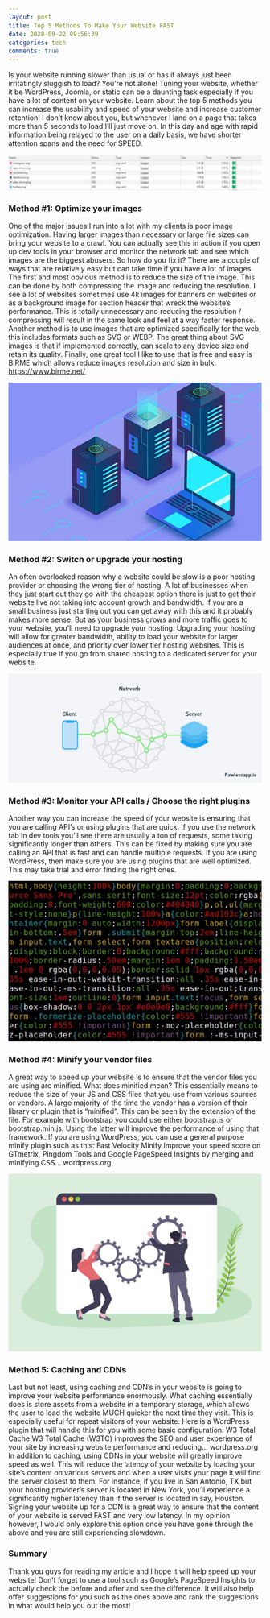 ```yaml
---
layout: post
title: Top 5 Methods To Make Your Website FAST
date: 2020-09-22 09:56:39
categories: tech
comments: true
---
```


Is your website running slower than usual or has it always just been irritatingly sluggish to load? You’re not alone! Tuning your website, whether it be WordPress, Joomla, or static can be a daunting task especially if you have a lot of content on your website. Learn about the top 5 methods you can increase the usability and speed of your website and increase customer retention! I don’t know about you, but whenever I land on a page that takes more than 5 seconds to load I’ll just move on. In this day and age with rapid information being relayed to the user on a daily basis, we have shorter attention spans and the need for SPEED.

<img src="/assets/img/posts/5-methods-fast/1.jpeg">
<h3>Method #1: Optimize your images</h3>

One of the major issues I run into a lot with my clients is poor image optimization. Having larger images than necessary or large file sizes can bring your website to a crawl. You can actually see this in action if you open up dev tools in your browser and monitor the network tab and see which images are the biggest abusers.
So how do you fix it? There are a couple of ways that are relatively easy but can take time if you have a lot of images. The first and most obvious method is to reduce the size of the image. This can be done by both compressing the image and reducing the resolution. I see a lot of websites sometimes use 4k images for banners on websites or as a background image for section header that wreck the website’s performance. This is totally unnecessary and reducing the resolution / compressing will result in the same look and feel at a way faster response. Another method is to use images that are optimized specifically for the web, this includes formats such as SVG or WEBP. The great thing about SVG images is that if implemented correctly, can scale to any device size and retain its quality. Finally, one great tool I like to use that is free and easy is BIRME which allows reduce images resolution and size in bulk:
https://www.birme.net/

<img src="/assets/img/posts/5-methods-fast/2.jpeg">
<h3>Method #2: Switch or upgrade your hosting</h3>

An often overlooked reason why a website could be slow is a poor hosting provider or choosing the wrong tier of hosting. A lot of businesses when they just start out they go with the cheapest option there is just to get their website live not taking into account growth and bandwidth. If you are a small business just starting out you can get away with this and it probably makes more sense. But as your business grows and more traffic goes to your website, you’ll need to upgrade your hosting. Upgrading your hosting will allow for greater bandwidth, ability to load your website for larger audiences at once, and priority over lower tier hosting websites. This is especially true if you go from shared hosting to a dedicated server for your website.

<img src="/assets/img/posts/5-methods-fast/3.png">
<h3>Method #3: Monitor your API calls / Choose the right plugins</h3>

Another way you can increase the speed of your website is ensuring that you are calling API’s or using plugins that are quick. If you use the network tab in dev tools you’ll see there are usually a ton of requests, some taking significantly longer than others. This can be fixed by making sure you are calling an API that is fast and can handle multiple requests. If you are using WordPress, then make sure you are using plugins that are well optimized. This may take trial and error finding the right ones.

<img src="/assets/img/posts/5-methods-fast/4.jpeg">
<h3>Method #4: Minify your vendor files</h3>

A great way to speed up your website is to ensure that the vendor files you are using are minified. What does minified mean? This essentially means to reduce the size of your JS and CSS files that you use from various sources or vendors. A large majority of the time the vendor has a version of their library or plugin that is “minified”. This can be seen by the extension of the file. For example with bootstrap you could use either bootstrap.js or bootstrap.min.js. Using the latter will improve the performance of using that framework. If you are using WordPress, you can use a general purpose minify plugin such as this:
Fast Velocity Minify
Improve your speed score on GTmetrix, Pingdom Tools and Google PageSpeed Insights by merging and minifying CSS…
wordpress.org

<img src="/assets/img/posts/5-methods-fast/5.jpeg">
<h3>Method 5: Caching and CDNs</h3>

Last but not least, using caching and CDN’s in your website is going to improve your website performance enormously. What caching essentially does is store assets from a website in a temporary storage, which allows the user to load the website MUCH quicker the next time they visit. This is especially useful for repeat visitors of your website. Here is a WordPress plugin that will handle this for you with some basic configuration:
W3 Total Cache
W3 Total Cache (W3TC) improves the SEO and user experience of your site by increasing website performance and reducing…
wordpress.org
In addition to caching, using CDNs in your website will greatly improve speed as well. This will reduce the latency of your website by loading your site’s content on various servers and when a user visits your page it will find the server closest to them. For instance, if you live in San Antonio, TX but your hosting provider’s server is located in New York, you’ll experience a significantly higher latency than if the server is located in say, Houston. Signing your website up for a CDN is a great way to ensure that the content of your website is served FAST and very low latency. In my opinion however, I would only explore this option once you have gone through the above and you are still experiencing slowdown.

<h3>Summary</h3>

Thank you guys for reading my article and I hope it will help speed up your website! Don’t forget to use a tool such as Google’s PageSpeed Insights to actually check the before and after and see the difference. It will also help offer suggestions for you such as the ones above and rank the suggestions in what would help you out the most!
